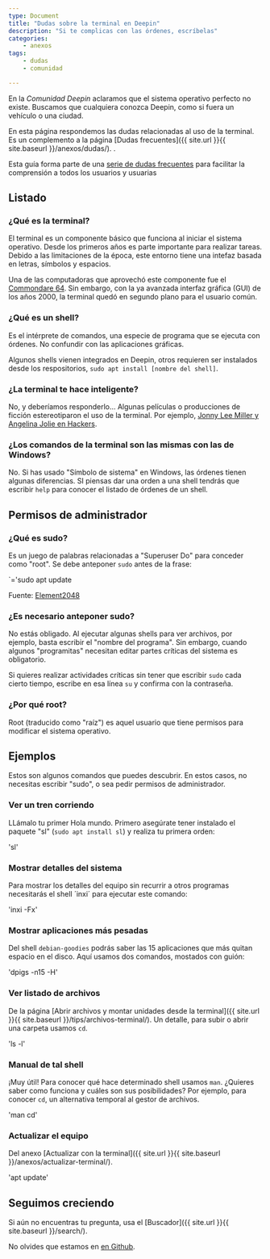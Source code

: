 ```yaml
---
type: Document
title: "Dudas sobre la terminal en Deepin"
description: "Si te complicas con las órdenes, escríbelas"
categories:
    - anexos
tags:
    - dudas
    - comunidad

---
```

En la *Comunidad Deepin* aclaramos que el sistema operativo  perfecto no existe. Buscamos que cualquiera conozca Deepin, como si fuera un vehículo o una ciudad.

En esta página respondemos las dudas relacionadas al uso de la terminal. Es un complemento a la página [Dudas frecuentes]({{ site.url }}{{ site.baseurl }}/anexos/dudas/). .

Esta guía forma parte de una <a href="/dudas">serie de dudas frecuentes</a> para facilitar la comprensión a todos los usuarios y usuarias



## Listado
### ¿Qué es la terminal?
El terminal es un componente básico que funciona al iniciar el sistema operativo. Desde los primeros años es parte importante para realizar tareas. Debido a las limitaciones de la época, este entorno tiene una intefaz basada en letras, símbolos y espacios.

Una de las computadoras que aprovechó este componente fue el [Commondare 64](https://es.wikipedia.org/wiki/Commodore_64). Sin embargo, con la ya avanzada interfaz gráfica (GUI) de los años 2000, la terminal quedó en segundo plano para el usuario común.



### ¿Qué es un shell?
Es el intérprete de comandos, una especie de programa que se ejecuta con órdenes. No confundir con las aplicaciones gráficas.

Algunos shells vienen integrados en Deepin, otros requieren ser instalados desde los respositorios, `sudo apt install [nombre del shell]`.



### ¿La terminal te hace inteligente?
No, y deberíamos responderlo... Algunas películas o producciones de ficción estereotiparon el uso de la terminal. Por ejemplo, [Jonny Lee Miller y Angelina Jolie en Hackers](https://en.wikipedia.org/wiki/Hackers_(film)).



### ¿Los comandos de la terminal son las mismas con las de Windows?
No. Si has usado "Símbolo de sistema" en Windows, las órdenes tienen algunas diferencias. SI piensas dar una orden a una shell tendrás que escribir `help` para conocer el listado de órdenes de un shell.



## Permisos de administrador
### ¿Qué es sudo?
Es un juego de palabras relacionadas a "Superuser Do" para conceder como "root". Se debe anteponer `sudo` antes de la frase:

`='sudo apt update

Fuente: [Element2048](https://element2048.wordpress.com/2007/02/12/el-comando-su-sudo-y-root/)



### ¿Es necesario anteponer sudo?
No estás obligado. Al ejecutar algunas shells para ver archivos, por ejemplo, basta escribir el "nombre del programa". Sin embargo, cuando algunos "programitas" necesitan editar partes críticas del sistema es obligatorio.

Si quieres realizar actividades críticas sin tener que escribir `sudo` cada cierto tiempo, escribe en esa línea `su` y confirma con la contraseña.

### ¿Por qué root?
Root (traducido como "raíz") es aquel usuario que tiene permisos para modificar el sistema operativo.



## Ejemplos
Estos son algunos comandos que puedes descubrir. En estos casos, no necesitas escribir "sudo", o sea pedir permisos de administrador.

### Ver un tren corriendo
LLámalo tu primer Hola mundo. Primero asegúrate tener instalado el paquete "sl" (`sudo apt install sl`) y realiza tu primera orden:

'sl'

### Mostrar detalles del sistema
Para mostrar los detalles del equipo sin recurrir a otros programas necesitarás el shell ´inxi´ para ejecutar este comando:

'inxi -Fx'

### Mostrar aplicaciones más pesadas
Del shell `debian-goodies` podrás saber las 15 aplicaciones que más quitan espacio en el disco. Aquí usamos dos comandos, mostados con guión:

'dpigs -n15 -H'

### Ver listado de archivos
De la página [Abrir archivos y montar unidades desde la terminal]({{ site.url }}{{ site.baseurl }}/tips/archivos-terminal/). Un detalle, para subir o abrir una carpeta usamos `cd`.

'ls -l'

### Manual de tal shell
¡Muy útil! Para conocer qué hace determinado shell usamos `man`. ¿Quieres saber como funciona y cuáles son sus posibilidades? Por ejemplo, para conocer `cd`, un alternativa temporal al gestor de archivos.

'man cd'

### Actualizar el equipo
Del anexo [Actualizar con la terminal]({{ site.url }}{{ site.baseurl }}/anexos/actualizar-terminal/).

'apt update'

## Seguimos creciendo
Si aún no encuentras tu pregunta, usa el [Buscador]({{ site.url }}{{ site.baseurl }}/search/).

No olvides que estamos en [en Github](https://github.com/comunidad-deepin/comunidad-deepin.github.io).





</div><!-- /.medium-8.columns -->
</div><!-- /.row -->
